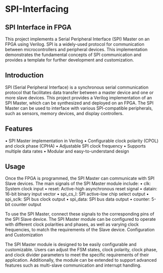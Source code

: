 # SPI-Interfacing

## SPI Interface in FPGA

This project implements a Serial Peripheral Interface (SPI) Master on an FPGA using Verilog. SPI is a widely-used protocol for communication between microcontrollers and peripheral devices. This implementation demonstrates the fundamental concepts of SPI communication and provides a template for further development and customization.

## Introduction

SPI (Serial Peripheral Interface) is a synchronous serial communication protocol that facilitates data transfer between a master device and one or more slave devices. This project provides a Verilog implementation of an SPI Master, which can be synthesized and deployed on an FPGA. The SPI Master can be used to interface with various SPI-compatible peripherals, such as sensors, memory devices, and display controllers.

## Features

•	SPI Master implementation in Verilog
•	Configurable clock polarity (CPOL) and clock phase (CPHA)
•	Adjustable SPI clock frequency
•	Supports multiple data rates
•	Modular and easy-to-understand design

## Usage

Once the FPGA is programmed, the SPI Master can communicate with SPI Slave devices. The main signals of the SPI Master module include:
•	clk: System clock input
•	reset: Active-high asynchronous reset signal
•	datain: 16-bit binary input vector
•	spi_cs_l: SPI active-low chip select output
•	spi_sclk: SPI bus clock output
•	spi_data: SPI bus data output
•	counter: 5-bit counter output

To use the SPI Master, connect these signals to the corresponding pins of the SPI Slave device. The SPI Master module can be configured to operate with different clock polarities and phases, as well as varying clock frequencies, to match the requirements of the Slave device.
Configuration and Customization

The SPI Master module is designed to be easily configurable and customizable. Users can adjust the FSM states, clock polarity, clock phase, and clock divider parameters to meet the specific requirements of their application. Additionally, the module can be extended to support advanced features such as multi-slave communication and interrupt handling.
